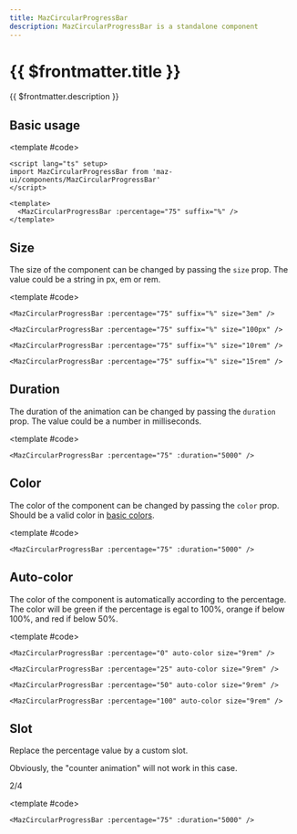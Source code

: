 ```yaml
---
title: MazCircularProgressBar
description: MazCircularProgressBar is a standalone component
---
```


# {{ $frontmatter.title }}

{{ $frontmatter.description }}

<!--@include: ./../.vitepress/mixins/getting-started.md-->

## Basic usage

<ComponentDemo>
  <MazCircularProgressBar :percentage="75" suffix="%" />

<template #code>

```vue
<script lang="ts" setup>
import MazCircularProgressBar from 'maz-ui/components/MazCircularProgressBar'
</script>

<template>
  <MazCircularProgressBar :percentage="75" suffix="%" />
</template>
```

  </template>
</ComponentDemo>

## Size

The size of the component can be changed by passing the `size` prop. The value could be a string in px, em or rem.

<ComponentDemo>
  <div class="maz-flex maz-gap-3 maz-flex-wrap maz-items-center">
    <MazCircularProgressBar :percentage="75" suffix="%" size="3em" />
    <MazCircularProgressBar :percentage="75" suffix="%" size="100px" />
    <MazCircularProgressBar :percentage="75" suffix="%" size="10rem" />
    <MazCircularProgressBar :percentage="75" suffix="%" size="15rem" />
  </div>

<template #code>

```vue
<MazCircularProgressBar :percentage="75" suffix="%" size="3em" />

<MazCircularProgressBar :percentage="75" suffix="%" size="100px" />

<MazCircularProgressBar :percentage="75" suffix="%" size="10rem" />

<MazCircularProgressBar :percentage="75" suffix="%" size="15rem" />
```

  </template>
</ComponentDemo>

## Duration

The duration of the animation can be changed by passing the `duration` prop. The value could be a number in milliseconds.

<ComponentDemo>
  <MazCircularProgressBar :percentage="75" :duration="5000" />

<template #code>

```vue
<MazCircularProgressBar :percentage="75" :duration="5000" />
```

  </template>
</ComponentDemo>

## Color

The color of the component can be changed by passing the `color` prop. Should be a valid color in [basic colors](./../guide/colors.md).

<ComponentDemo>
  <div class="maz-flex maz-gap-3 maz-flex-wrap maz-items-center">
    <MazCircularProgressBar :percentage="75" color="primary" />
    <MazCircularProgressBar :percentage="75" color="secondary" />
    <MazCircularProgressBar :percentage="75" color="info" />
    <MazCircularProgressBar :percentage="75" color="success" />
    <MazCircularProgressBar :percentage="75" color="warning" />
    <MazCircularProgressBar :percentage="75" color="destructive" />
  </div>

<template #code>

```vue
<MazCircularProgressBar :percentage="75" :duration="5000" />
```

  </template>
</ComponentDemo>

## Auto-color

The color of the component is automatically according to the percentage. The color will be green if the percentage is egal to 100%, orange if below 100%, and red if below 50%.

<ComponentDemo>
  <div class="maz-flex maz-gap-3 maz-flex-wrap maz-items-center">
    <MazCircularProgressBar :percentage="0" auto-color size="9rem" />
    <MazCircularProgressBar :percentage="25" auto-color size="9rem" />
    <MazCircularProgressBar :percentage="50" auto-color size="9rem" />
    <MazCircularProgressBar :percentage="100" auto-color size="9rem" />
  </div>

<template #code>

```vue
<MazCircularProgressBar :percentage="0" auto-color size="9rem" />

<MazCircularProgressBar :percentage="25" auto-color size="9rem" />

<MazCircularProgressBar :percentage="50" auto-color size="9rem" />

<MazCircularProgressBar :percentage="100" auto-color size="9rem" />
```

  </template>
</ComponentDemo>

## Slot

Replace the percentage value by a custom slot.

Obviously, the "counter animation" will not work in this case.

<ComponentDemo>
  <div class="maz-flex maz-gap-3 maz-flex-wrap maz-items-center">
    <MazCircularProgressBar :percentage="50">
      2/4
    </MazCircularProgressBar>
  </div>

<template #code>

```vue
<MazCircularProgressBar :percentage="75" :duration="5000" />
```

  </template>
</ComponentDemo>

<!--@include: ./../../.vitepress/generated-docs/maz-circular-progress-bar.doc.md-->
